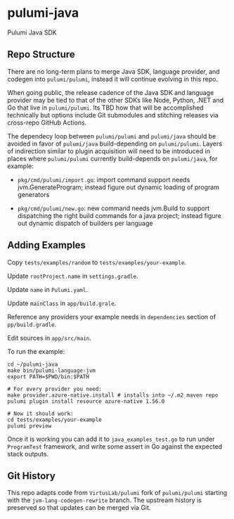 # pulumi-java

Pulumi Java SDK

## Repo Structure

There are no long-term plans to merge Java SDK, language provider, and
codegen into `pulumi/pulumi`, instead it will continue evolving in
this repo.

When going public, the release cadence of the Java SDK and language
provider may be tied to that of the other SDKs like Node, Python, .NET
and Go that live in `pulumi/pulumi`. Its TBD how that will be
accomplished technically but options include Git submodules and
stitching releases via cross-repo GitHub Actions.

The dependecy loop between `pulumi/pulumi` and `pulumi/java` should be
avoided in favor of `pulumi/java` build-depending on `pulumi/pulumi`.
Layers of indirection similar to plugin acquisition will need to be
introduced in places where `pulumi/pulumi` currently build-depends on
`pulumi/java`, for example:

- `pkg/cmd/pulumi/import.go`: import command support needs
  jvm.GenerateProgram; instead figure out dynamic loading of program
  generators

- `pkg/cmd/pulumi/new.go`: new command needs jvm.Build to support
  dispatching the right build commands for a java project; instead
  figure out dynamic dispatch of builders per language

## Adding Examples

Copy `tests/examples/random` to `tests/examples/your-example`.

Update `rootProject.name` in `settings.gradle`.

Update `name` in `Pulumi.yaml`.

Update `mainClass` in `app/build.grale`.

Reference any providers your example needs in `dependencies` section
of `pp/build.gradle`.

Edit sources in `app/src/main`.

To run the example:

```
cd ~/pulumi-java
make bin/pulumi-language-jvm
export PATH=$PWD/bin:$PATH

# For every provider you need:
make provider.azure-native.install # installs into ~/.m2 maven repo
pulumi plugin install resource azure-native 1.56.0

# Now it should work:
cd tests/examples/your-example
pulumi preview
```

Once it is working you can add it to `java_examples_test.go` to run
under `ProgramTest` framework, and write some assert in Go against the
expected stack outputs.

## Git History

This repo adapts code from `VirtusLab/pulumi` fork of `pulumi/pulumi`
starting with the `jvm-lang-codegen-rewrite` branch. The upstream
history is preserved so that updates can be merged via Git.
